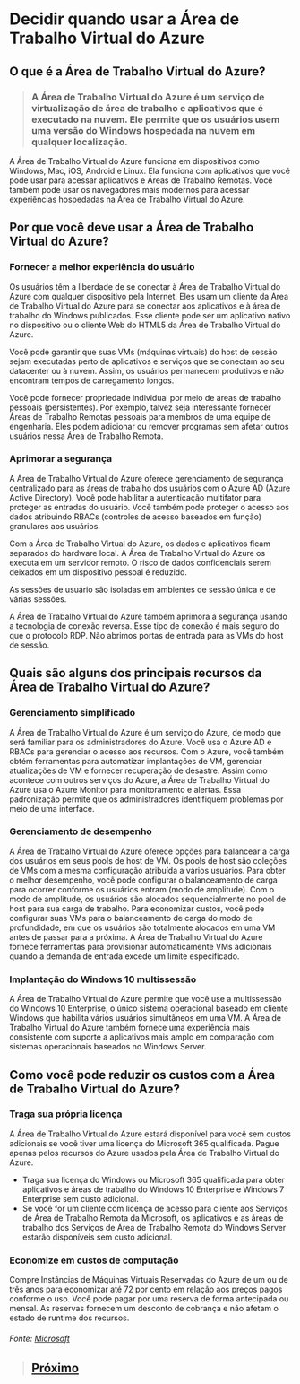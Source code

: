 # Decidir quando usar a Área de Trabalho Virtual do Azure

## O que é a Área de Trabalho Virtual do Azure?

> ### A Área de Trabalho Virtual do Azure é um **serviço de virtualização de área de trabalho e aplicativos que é executado na nuvem**. Ele permite que os usuários usem uma versão do Windows hospedada na nuvem em qualquer localização. 

A Área de Trabalho Virtual do Azure funciona em dispositivos como Windows, Mac, iOS, Android e Linux. Ela funciona com aplicativos que você pode usar para acessar aplicativos e Áreas de Trabalho Remotas. Você também pode usar os navegadores mais modernos para acessar experiências hospedadas na Área de Trabalho Virtual do Azure.

## Por que você deve usar a Área de Trabalho Virtual do Azure?

### Fornecer a melhor experiência do usuário

Os usuários têm a liberdade de se conectar à Área de Trabalho Virtual do Azure com qualquer dispositivo pela Internet. Eles usam um cliente da Área de Trabalho Virtual do Azure para se conectar aos aplicativos e à área de trabalho do Windows publicados. Esse cliente pode ser um aplicativo nativo no dispositivo ou o cliente Web do HTML5 da Área de Trabalho Virtual do Azure.

Você pode garantir que suas VMs (máquinas virtuais) do host de sessão sejam executadas perto de aplicativos e serviços que se conectam ao seu datacenter ou à nuvem. Assim, os usuários permanecem produtivos e não encontram tempos de carregamento longos.

Você pode fornecer propriedade individual por meio de áreas de trabalho pessoais (persistentes). Por exemplo, talvez seja interessante fornecer Áreas de Trabalho Remotas pessoais para membros de uma equipe de engenharia. Eles podem adicionar ou remover programas sem afetar outros usuários nessa Área de Trabalho Remota.

### Aprimorar a segurança

A Área de Trabalho Virtual do Azure oferece gerenciamento de segurança centralizado para as áreas de trabalho dos usuários com o Azure AD (Azure Active Directory). Você pode habilitar a autenticação multifator para proteger as entradas do usuário. Você também pode proteger o acesso aos dados atribuindo RBACs (controles de acesso baseados em função) granulares aos usuários.

Com a Área de Trabalho Virtual do Azure, os dados e aplicativos ficam separados do hardware local. A Área de Trabalho Virtual do Azure os executa em um servidor remoto. O risco de dados confidenciais serem deixados em um dispositivo pessoal é reduzido.

As sessões de usuário são isoladas em ambientes de sessão única e de várias sessões.

A Área de Trabalho Virtual do Azure também aprimora a segurança usando a tecnologia de conexão reversa. Esse tipo de conexão é mais seguro do que o protocolo RDP. Não abrimos portas de entrada para as VMs do host de sessão.

## Quais são alguns dos principais recursos da Área de Trabalho Virtual do Azure?

### Gerenciamento simplificado

A Área de Trabalho Virtual do Azure é um serviço do Azure, de modo que será familiar para os administradores do Azure. Você usa o Azure AD e RBACs para gerenciar o acesso aos recursos. Com o Azure, você também obtém ferramentas para automatizar implantações de VM, gerenciar atualizações de VM e fornecer recuperação de desastre. Assim como acontece com outros serviços do Azure, a Área de Trabalho Virtual do Azure usa o Azure Monitor para monitoramento e alertas. Essa padronização permite que os administradores identifiquem problemas por meio de uma interface.

### Gerenciamento de desempenho

A Área de Trabalho Virtual do Azure oferece opções para balancear a carga dos usuários em seus pools de host de VM. Os pools de host são coleções de VMs com a mesma configuração atribuída a vários usuários. Para obter o melhor desempenho, você pode configurar o balanceamento de carga para ocorrer conforme os usuários entram (modo de amplitude). Com o modo de amplitude, os usuários são alocados sequencialmente no pool de host para sua carga de trabalho. Para economizar custos, você pode configurar suas VMs para o balanceamento de carga do modo de profundidade, em que os usuários são totalmente alocados em uma VM antes de passar para a próxima. A Área de Trabalho Virtual do Azure fornece ferramentas para provisionar automaticamente VMs adicionais quando a demanda de entrada excede um limite especificado.

### Implantação do Windows 10 multissessão

A Área de Trabalho Virtual do Azure permite que você use a multissessão do Windows 10 Enterprise, o único sistema operacional baseado em cliente Windows que habilita vários usuários simultâneos em uma VM. A Área de Trabalho Virtual do Azure também fornece uma experiência mais consistente com suporte a aplicativos mais amplo em comparação com sistemas operacionais baseados no Windows Server.

## Como você pode reduzir os custos com a Área de Trabalho Virtual do Azure?

### Traga sua própria licença

A Área de Trabalho Virtual do Azure estará disponível para você sem custos adicionais se você tiver uma licença do Microsoft 365 qualificada. Pague apenas pelos recursos do Azure usados pela Área de Trabalho Virtual do Azure.

* Traga sua licença do Windows ou Microsoft 365 qualificada para obter aplicativos e áreas de trabalho do Windows 10 Enterprise e Windows 7 Enterprise sem custo adicional.
* Se você for um cliente com licença de acesso para cliente aos Serviços de Área de Trabalho Remota da Microsoft, os aplicativos e as áreas de trabalho dos Serviços de Área de Trabalho Remota do Windows Server estarão disponíveis sem custo adicional.

### Economize em custos de computação

Compre Instâncias de Máquinas Virtuais Reservadas do Azure de um ou de três anos para economizar até 72 por cento em relação aos preços pagos conforme o uso. Você pode pagar por uma reserva de forma antecipada ou mensal. As reservas fornecem um desconto de cobrança e não afetam o estado de runtime dos recursos.

###### Fonte: [Microsoft](https://docs.microsoft.com/pt-br/learn/modules/azure-compute-fundamentals/windows-virtual-desktop)

> ## [Próximo](./M4_7_Resumo.md)
